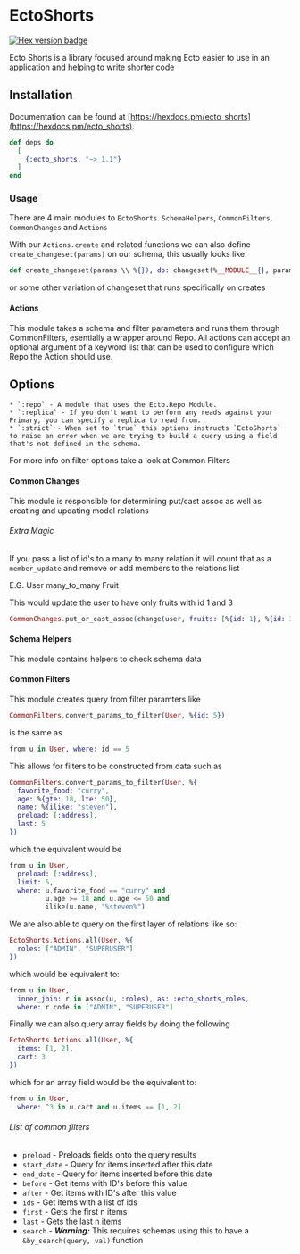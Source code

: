 # EctoShorts

 [![Hex version badge](https://img.shields.io/hexpm/v/ecto_shorts.svg)](https://hex.pm/packages/ecto_shorts)

Ecto Shorts is a library focused around making Ecto easier to use in an
application and helping to write shorter code

## Installation

Documentation can be found at [https://hexdocs.pm/ecto_shorts](https://hexdocs.pm/ecto_shorts).

```elixir
def deps do
  [
    {:ecto_shorts, "~> 1.1"}
  ]
end
```


### Usage
There are 4 main modules to `EctoShorts`. `SchemaHelpers`, `CommonFilters`, `CommonChanges` and `Actions`

With our `Actions.create` and related functions we can also define `create_changeset(params)` on our schema, this usually looks like:
```elixir
def create_changeset(params \\ %{}), do: changeset(%__MODULE__{}, params)
```
or some other variation of changeset that runs specifically on creates

#### Actions
This module takes a schema and filter parameters and runs them through CommonFilters, esentially a wrapper
around Repo. All actions can accept an optional argument of a keyword list that can be used to configure which Repo the Action should use.

## Options
    * `:repo` - A module that uses the Ecto.Repo Module.
    * `:replica` - If you don't want to perform any reads against your Primary, you can specify a replica to read from.
    * `:strict` - When set to `true` this options instructs `EctoShorts` to raise an error when we are trying to build a query using a field that's not defined in the schema.

For more info on filter options take a look at Common Filters

#### Common Changes
This module is responsible for determining put/cast assoc as well as creating and updating model relations

###### Extra Magic
If you pass a list of id's to a many to many relation it will count that as a `member_update` and remove or add members to the relations list

E.G. User many_to_many Fruit

This would update the user to have only fruits with id 1 and 3
```elixir
CommonChanges.put_or_cast_assoc(change(user, fruits: [%{id: 1}, %{id: 3}]), :fruits)
```

#### Schema Helpers
This module contains helpers to check schema data

#### Common Filters
This module creates query from filter paramters like

```elixir
CommonFilters.convert_params_to_filter(User, %{id: 5})
```
is the same as
```elixir
from u in User, where: id == 5
```

This allows for filters to be constructed from data such as
```elixir
CommonFilters.convert_params_to_filter(User, %{
  favorite_food: "curry",
  age: %{gte: 18, lte: 50},
  name: %{ilike: "steven"},
  preload: [:address],
  last: 5
})
```
which the equivalent would be
```elixir
from u in User,
  preload: [:address],
  limit: 5,
  where: u.favorite_food == "curry" and
         u.age >= 18 and u.age <= 50 and
         ilike(u.name, "%steven%")
```

We are also able to query on the first layer of relations like so:
```elixir
EctoShorts.Actions.all(User, %{
  roles: ["ADMIN", "SUPERUSER"]
})
```

which would be equivalent to:

```elixir
from u in User,
  inner_join: r in assoc(u, :roles), as: :ecto_shorts_roles,
  where: r.code in ["ADMIN", "SUPERUSER"]
```

Finally we can also query array fields by doing the following

```elixir
EctoShorts.Actions.all(User, %{
  items: [1, 2],
  cart: 3
})
```

which for an array field would be the equivalent to:

```elixir
from u in User,
  where: ^3 in u.cart and u.items == [1, 2]
```

###### List of common filters
- `preload` - Preloads fields onto the query results
- `start_date` - Query for items inserted after this date
- `end_date` - Query for items inserted before this date
- `before` - Get items with ID's before this value
- `after` - Get items with ID's after this value
- `ids` - Get items with a list of ids
- `first` - Gets the first n items
- `last` - Gets the last n items
- `search` - ***Warning:*** This requires schemas using this to have a `&by_search(query, val)` function

